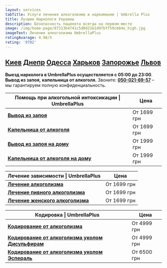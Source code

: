 ```yaml
---
layout: services
tabTitle: Услуги лечения алкоголизма и наркомании | Umbrella Plus
title: Лучшие Наркологи Украины
description: Безопасность пациента всегда на первом месте
image: /img/home-page/87313b4741c5d0d21b1d97bff59cb84e_high.jpg
imageText: Лечение алкоголизма UmbrellaPlus
ratingAvarage: 4.98/5
rating: '9782'
---
```


## [Киев](https://umbrella-plus.com.ua/kiev/) [Днепр](https://umbrella-plus.com.ua/dnepr/) [Одесса](https://umbrella-plus.com.ua/lechenie-alc/) [Харьков](https://umbrella-plus.com.ua/kharkiv/) [Запорожье](https://umbrella-plus.com.ua/zaporozie/) [Львов](https://umbrella-plus.com.ua/lviv/)

**Выезд нарколога в UmbrellaPlus осуществляется с 05:00 до 23:00**. **Вывод из запоя,** **капельница от алкоголя.** Звоните: **[050-021-69-57](tel:0500216957)** – мы гарантируем полную конфиденциальность.

| Помощь при алкогольной интоксикации \| UmbrellaPlus                              | Цена        |
| -------------------------------------------------------------------------------- | ----------- |
| **[Вывод из запоя](Vivod-iz-zapoia-UmbrellaPlus)**                               | От 1699 грн |
| **[Капельница от алкоголя](kapelnica-ot-alkogolia-UmbrellaPlus)**                | От 1699 грн |
| **[Вывод из запоя на дому](Vivod-iz-zapoia-na-domy-UmbrellaPlus)**               | От 1999 грн |
| **[Капельница от алкоголя на дому](Kapelnica_ot_alkogola_na_domy_UmbrellaPlus)** | От 1999 грн |

| Лечение зависимости \| UmbrellaPlus                                            | Цена        |
| ------------------------------------------------------------------------------ | ----------- |
| **[Лечение алкоголизма](lechenie-alkogolizma)**                                | От 1699 грн |
| **[Лечение пивного алкоголизма](lechenie-pivnogo-alkogolizma-UmbrellaPlus)**   | От 1699 грн |
| **[Лечение женского алкоголизма](lechenie-jenskogo-alkogolizma-umbrellaplus)** | От 1699 грн |

| Кодировка \| UmbrellaPlus                                                                           | Цена        |
| --------------------------------------------------------------------------------------------------- | ----------- |
| **[Кодирование от алкоголизма](kodirovka-ot-alkogolia-umbrellaplus)**                               | От 4999 грн |
| **[Кодирование от алкоголизма уколом Дисульфирам](kodirovka-ot-alkogolia-disulfiram-umbrellaplus)** | От 4999 грн |
| **[Кодирование от алкоголизма уколом Эспераль](kodirovka-ot-alkogolizma-espiarl-umbrellaplus)**     | От 6500 грн |
